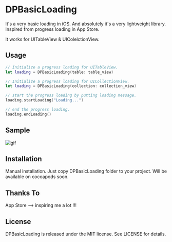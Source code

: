 # DPBasicLoading

It's a very basic loading in iOS. And absolutely it's a very lightweight library.
Inspired from progress loading in App Store.

It works for UITableView & UIColelctionView.

## Usage

``` swift
// Initialize a progress loading for UITableView.
let loading = DPBasicLoading(table: table_view)

// Initialize a progress loading for UICollectionView.
let loading = DPBasicLoading(collection: collection_view)

// start the progress loading by putting loading message.
loading.startLoading("Loading...")

// end the progress loading.
loading.endLoading()
```

## Sample

![gif](http://i.giphy.com/3o7rbUkqcG4xLKwnqo.gif)

## Installation

Manual installation. Just copy DPBasicLoading folder to your project.
Will be available on cocoapods soon.

## Thanks To

App Store --> inspiring me a lot !!!

## License

DPBasicLoading is released under the MIT license. See LICENSE for details.
